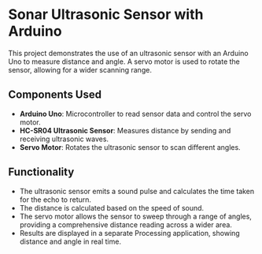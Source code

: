 # Sonar Ultrasonic Sensor with Arduino

This project demonstrates the use of an ultrasonic sensor with an Arduino Uno to measure distance and angle. A servo motor is used to rotate the sensor, allowing for a wider scanning range.

## Components Used
- **Arduino Uno**: Microcontroller to read sensor data and control the servo motor.
- **HC-SR04 Ultrasonic Sensor**: Measures distance by sending and receiving ultrasonic waves.
- **Servo Motor**: Rotates the ultrasonic sensor to scan different angles.

## Functionality
- The ultrasonic sensor emits a sound pulse and calculates the time taken for the echo to return. 
- The distance is calculated based on the speed of sound.
- The servo motor allows the sensor to sweep through a range of angles, providing a comprehensive distance reading across a wider area.
- Results are displayed in a separate Processing application, showing distance and angle in real time.
